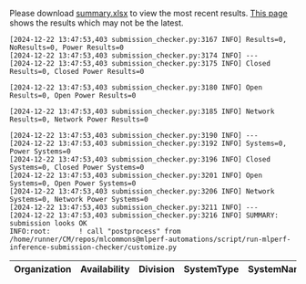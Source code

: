 Please download [summary.xlsx](summary.xlsx) to view the most recent results. [This page](https://docs.google.com/spreadsheets/d/e/2PACX-1vSCu8F7Hwck-AGJ5kWxi2G3xhO5MJoc_igybvsxjCt-2fEEYyf2BIcR0rTXW0eUzg/pubhtml) shows the results which may not be the latest. 
 ```
[2024-12-22 13:47:53,403 submission_checker.py:3167 INFO] Results=0, NoResults=0, Power Results=0
[2024-12-22 13:47:53,403 submission_checker.py:3174 INFO] ---
[2024-12-22 13:47:53,403 submission_checker.py:3175 INFO] Closed Results=0, Closed Power Results=0

[2024-12-22 13:47:53,403 submission_checker.py:3180 INFO] Open Results=0, Open Power Results=0

[2024-12-22 13:47:53,403 submission_checker.py:3185 INFO] Network Results=0, Network Power Results=0

[2024-12-22 13:47:53,403 submission_checker.py:3190 INFO] ---
[2024-12-22 13:47:53,403 submission_checker.py:3192 INFO] Systems=0, Power Systems=0
[2024-12-22 13:47:53,403 submission_checker.py:3196 INFO] Closed Systems=0, Closed Power Systems=0
[2024-12-22 13:47:53,403 submission_checker.py:3201 INFO] Open Systems=0, Open Power Systems=0
[2024-12-22 13:47:53,403 submission_checker.py:3206 INFO] Network Systems=0, Network Power Systems=0
[2024-12-22 13:47:53,403 submission_checker.py:3211 INFO] ---
[2024-12-22 13:47:53,403 submission_checker.py:3216 INFO] SUMMARY: submission looks OK
INFO:root:       ! call "postprocess" from /home/runner/CM/repos/mlcommons@mlperf-automations/script/run-mlperf-inference-submission-checker/customize.py

```

| Organization   | Availability   | Division   | SystemType   | SystemName   | Platform   | Model   | MlperfModel   | Scenario   | Result   | Accuracy   | number_of_nodes   | host_processor_model_name   | host_processors_per_node   | host_processor_core_count   | accelerator_model_name   | accelerators_per_node   | Location   | framework   | operating_system   | notes   | compliance   | errors   | version   | inferred   | has_power   | Units   | weight_data_types   |
|----------------|----------------|------------|--------------|--------------|------------|---------|---------------|------------|----------|------------|-------------------|-----------------------------|----------------------------|-----------------------------|--------------------------|-------------------------|------------|-------------|--------------------|---------|--------------|----------|-----------|------------|-------------|---------|---------------------|